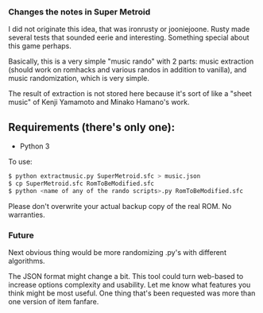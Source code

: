 ### Changes the notes in Super Metroid

I did not originate this idea, that was ironrusty or jooniejoone. Rusty made several tests that sounded eerie and interesting. Something special about this game perhaps.

Basically, this is a very simple "music rando" with 2 parts: music extraction (should work on romhacks and various randos in addition to vanilla), and music randomization, which is very simple.

The result of extraction is not stored here because it's sort of like a "sheet music" of Kenji Yamamoto and Minako Hamano's work.

## Requirements (there's only one):
- Python 3

To use:

```sh
$ python extractmusic.py SuperMetroid.sfc > music.json
$ cp SuperMetroid.sfc RomToBeModified.sfc
$ python <name of any of the rando scripts>.py RomToBeModified.sfc
```

Please don't overwrite your actual backup copy of the real ROM. No warranties.

### Future

Next obvious thing would be more randomizing .py's with different algorithms.

The JSON format might change a bit. This tool could turn web-based to increase options complexity and usability. Let me know what features you think might be most useful. One thing that's been requested was more than one version of item fanfare.
